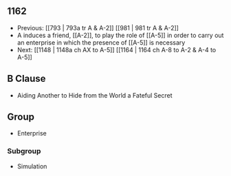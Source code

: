 ## 1162
- Previous: [[793 | 793a tr A &amp; A-2]] [[981 | 981 tr A &amp; A-2]] 
- A induces a friend, [[A-2]], to play the role of [[A-5]] in order to carry out an enterprise in which the presence of [[A-5]] is necessary
- Next: [[1148 | 1148a ch AX to A-5]] [[1164 | 1164 ch A-8 to A-2 &amp; A-4 to A-5]] 

## B Clause
- Aiding Another to Hide from the World a Fateful Secret

## Group
- Enterprise

### Subgroup
- Simulation


